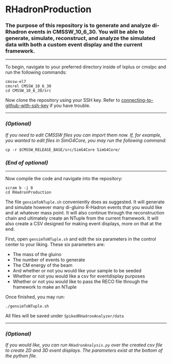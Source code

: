 # RHadronProduction

### The purpose of this repository is to generate and analyze di-Rhadron events in CMSSW_10_6_30. You will be able to generate, simulate, reconstruct, and analyze the simulated data with both a custom event display and the current framework.

---

To begin, navigate to your preferred directory inside of lxplus or cmslpc and run the following commands:

```
cmssw-el7
cmsrel CMSSW_10_6_30
cd CMSSW_10_6_30/src
```

Now clone the repository using your SSH key. Refer to [connecting-to-github-with-ssh-key](https://docs.github.com/en/authentication/connecting-to-github-with-ssh/generating-a-new-ssh-key-and-adding-it-to-the-ssh-agent) if you have trouble.

---

### _(Optional)_ 

_If you need to edit CMSSW files you can import them now. If, for example, you wanted to edit files in SimG4Core, you may run the following command:_

```
cp -r $CMSSW_RELEASE_BASE/src/SimG4Core SimG4Core/
```

### _(End of optional)_

---

Now compile the code and navigate into the repository:

```
scram b -j 8
cd RHadronProduction
```

The file `gensimToNTuple.sh` conveniently does as suggested. It will generate and simulate however many di-gluino R-Hadron events that you would like and at whatever mass point. It will also continue through the reconstruction chain and ultimately create an NTuple from the current framework. It will also create a CSV designed for making event displays, more on that at the end.

First, open `gensimToNTuple.sh` and edit the six parameters in the control center to your liking. These six parameters are:
- The mass of the gluino
- The number of events to generate
- The CM energy of the beam
- And whether or not you would like your sample to be seeded
- Whether or not you would like a csv for eventdisplay purposes
- Whether or not you would like to pass the RECO file through the framework to make an NTuple

Once finished, you may run:

```
./gensimToNTuple.sh
```

All files will be saved under `SpikedRHadronAnalyzer/data`

---

### _(Optional)_

_If you would like, you can run `RHadronAnalysis.py` over the created csv file to create 2D and 3D event displays. The parameters exist at the bottom of the python file._